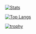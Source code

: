 [![Stats](https://github-readme-stats.vercel.app/api?username=Zenahr&count_private=true&show_icons=true&theme=tokyonight)](https://github.com/anuraghazra/github-readme-stats)

[![Top Langs](https://github-readme-stats.vercel.app/api/top-langs/?username=anuraghazra&layout=compact&count_private=true&langs_count=12)](https://github.com/anuraghazra/github-readme-stats)


[![trophy](https://github-profile-trophy.vercel.app/?username=Zenahr&theme=onedark)](https://github.com/ryo-ma/github-profile-trophy)
